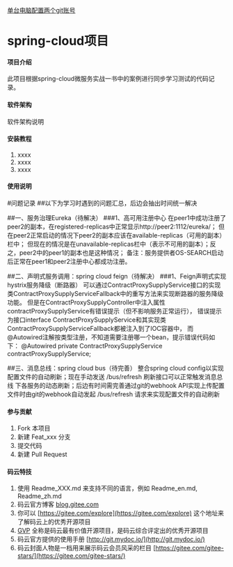 


[单台电脑配置两个git账号](https://blog.csdn.net/jifaliwo123/article/details/79126785)






# spring-cloud项目

#### 项目介绍
此项目根据spring-cloud微服务实战一书中的案例进行同步学习测试的代码记录。

#### 软件架构
软件架构说明


#### 安装教程

1. xxxx
2. xxxx
3. xxxx

#### 使用说明

#问题记录 ##以下为学习时遇到的问题汇总，后边会抽出时间统一解决

##一、服务治理Eureka（待解决） ###1、高可用注册中心 在peer1中成功注册了peer2的副本，在registered-replicas中正常显示http://peer2:1112/eureka/； 但在peer2正常启动的情况下peer2的副本应该在available-replicas（可用的副本）栏中； 但现在的情况是在unavailable-replicas栏中（表示不可用的副本）；反之，peer2中的peer1的副本也是这种情况； 备注：服务提供者OS-SEARCH启动后正常在peer1和peer2注册中心都成功注册。

##二、声明式服务调用：spring cloud feign（待解决） ###1、Feign声明式实现hystrix服务降级（断路器） 可以通过ContractProxySupplyService接口的实现类ContractProxySupplyServiceFallback中的重写方法来实现断路器的服务降级功能。 但是在ContractProxySupplyController中注入属性contractProxySupplyService有错误提示（但不影响服务正常运行）， 错误提示为接口interface ContractProxySupplyService和其实现类ContractProxySupplyServiceFallback都被注入到了IOC容器中， 而@Autowired注解按类型注册，不知道需要注册哪一个bean，提示错误代码如下： @Autowired private ContractProxySupplyService contractProxySupplyService;

##三、消息总线：spring cloud bus（待完善） 整合spring cloud config以实现配置文件的自动刷新；现在手动发送 /bus/refresh 刷新接口可以正常触发消息总线 下各服务的动态刷新；后边有时间需完善通过git的webhook API实现上传配置文件时由git的webhook自动发起 /bus/refresh 请求来实现配置文件的自动刷新

#### 参与贡献

1. Fork 本项目
2. 新建 Feat_xxx 分支
3. 提交代码
4. 新建 Pull Request


#### 码云特技

1. 使用 Readme\_XXX.md 来支持不同的语言，例如 Readme\_en.md, Readme\_zh.md
2. 码云官方博客 [blog.gitee.com](https://blog.gitee.com)
3. 你可以 [https://gitee.com/explore](https://gitee.com/explore) 这个地址来了解码云上的优秀开源项目
4. [GVP](https://gitee.com/gvp) 全称是码云最有价值开源项目，是码云综合评定出的优秀开源项目
5. 码云官方提供的使用手册 [http://git.mydoc.io/](http://git.mydoc.io/)
6. 码云封面人物是一档用来展示码云会员风采的栏目 [https://gitee.com/gitee-stars/](https://gitee.com/gitee-stars/)
